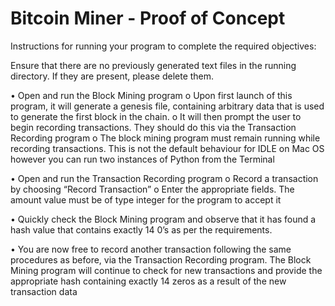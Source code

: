 # Bitcoin Miner - Proof of Concept

Instructions for running your program to complete the required objectives:

Ensure that there are no previously generated text files in the running directory. If they are present, please delete them.

•	Open and run the Block Mining program
  o	Upon first launch of this program, it will generate a genesis file, containing arbitrary data that is used to generate the first block in the chain.
  o	It will then prompt the user to begin recording transactions. They should do this via the Transaction Recording program
  o	The block mining program must remain running while recording transactions. This is not the default behaviour for IDLE on Mac OS however you can run two instances of Python from the Terminal
  
•	Open and run the Transaction Recording program 
  o	Record a transaction by choosing “Record Transaction”
  o	Enter the appropriate fields. The amount value must be of type integer for the program to accept it

•	Quickly check the Block Mining program and observe that it has found a hash value that contains exactly 14 0’s as per the requirements.

•	You are now free to record another transaction following the same procedures as before, via the Transaction Recording program. The Block Mining program will continue to check for new transactions and provide the appropriate hash containing exactly 14 zeros as a result of the new transaction data

